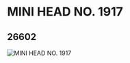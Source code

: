 # MINI HEAD NO. 1917
## 26602
![MINI HEAD NO. 1917](https://lc-www-live-s.legocdn.com/media/bricks/5/2/6151890.jpg)